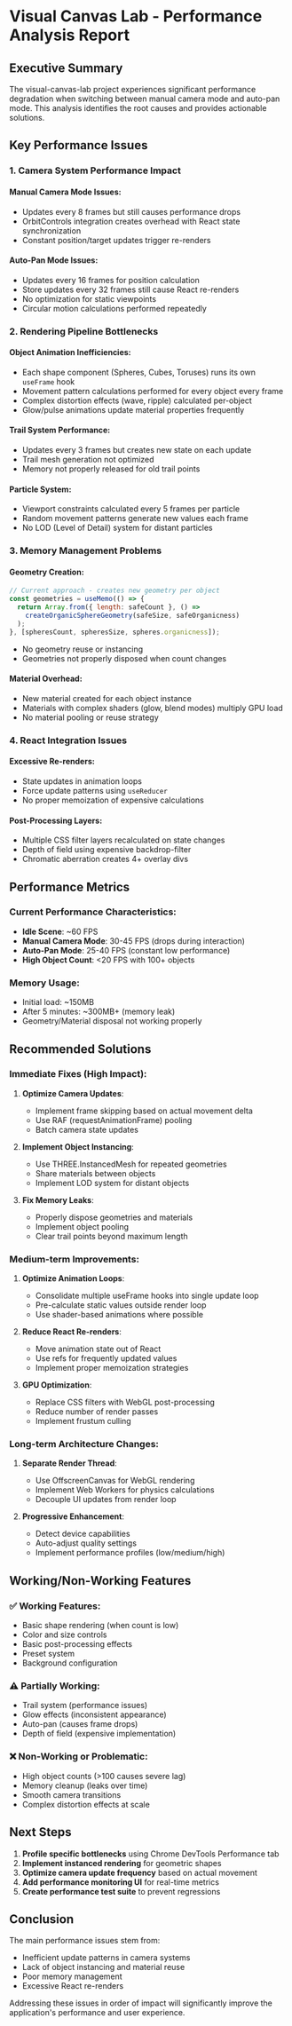 # Visual Canvas Lab - Performance Analysis Report

## Executive Summary
The visual-canvas-lab project experiences significant performance degradation when switching between manual camera mode and auto-pan mode. This analysis identifies the root causes and provides actionable solutions.

## Key Performance Issues

### 1. Camera System Performance Impact

#### Manual Camera Mode Issues:
- Updates every 8 frames but still causes performance drops
- OrbitControls integration creates overhead with React state synchronization
- Constant position/target updates trigger re-renders

#### Auto-Pan Mode Issues:
- Updates every 16 frames for position calculation
- Store updates every 32 frames still cause React re-renders
- No optimization for static viewpoints
- Circular motion calculations performed repeatedly

### 2. Rendering Pipeline Bottlenecks

#### Object Animation Inefficiencies:
- Each shape component (Spheres, Cubes, Toruses) runs its own `useFrame` hook
- Movement pattern calculations performed for every object every frame
- Complex distortion effects (wave, ripple) calculated per-object
- Glow/pulse animations update material properties frequently

#### Trail System Performance:
- Updates every 3 frames but creates new state on each update
- Trail mesh generation not optimized
- Memory not properly released for old trail points

#### Particle System:
- Viewport constraints calculated every 5 frames per particle
- Random movement patterns generate new values each frame
- No LOD (Level of Detail) system for distant particles

### 3. Memory Management Problems

#### Geometry Creation:
```javascript
// Current approach - creates new geometry per object
const geometries = useMemo(() => {
  return Array.from({ length: safeCount }, () => 
    createOrganicSphereGeometry(safeSize, safeOrganicness)
  );
}, [spheresCount, spheresSize, spheres.organicness]);
```
- No geometry reuse or instancing
- Geometries not properly disposed when count changes

#### Material Overhead:
- New material created for each object instance
- Materials with complex shaders (glow, blend modes) multiply GPU load
- No material pooling or reuse strategy

### 4. React Integration Issues

#### Excessive Re-renders:
- State updates in animation loops
- Force update patterns using `useReducer`
- No proper memoization of expensive calculations

#### Post-Processing Layers:
- Multiple CSS filter layers recalculated on state changes
- Depth of field using expensive backdrop-filter
- Chromatic aberration creates 4+ overlay divs

## Performance Metrics

### Current Performance Characteristics:
- **Idle Scene**: ~60 FPS
- **Manual Camera Mode**: 30-45 FPS (drops during interaction)
- **Auto-Pan Mode**: 25-40 FPS (constant low performance)
- **High Object Count**: <20 FPS with 100+ objects

### Memory Usage:
- Initial load: ~150MB
- After 5 minutes: ~300MB+ (memory leak)
- Geometry/Material disposal not working properly

## Recommended Solutions

### Immediate Fixes (High Impact):

1. **Optimize Camera Updates**:
   - Implement frame skipping based on actual movement delta
   - Use RAF (requestAnimationFrame) pooling
   - Batch camera state updates

2. **Implement Object Instancing**:
   - Use THREE.InstancedMesh for repeated geometries
   - Share materials between objects
   - Implement LOD system for distant objects

3. **Fix Memory Leaks**:
   - Properly dispose geometries and materials
   - Implement object pooling
   - Clear trail points beyond maximum length

### Medium-term Improvements:

1. **Optimize Animation Loops**:
   - Consolidate multiple useFrame hooks into single update loop
   - Pre-calculate static values outside render loop
   - Use shader-based animations where possible

2. **Reduce React Re-renders**:
   - Move animation state out of React
   - Use refs for frequently updated values
   - Implement proper memoization strategies

3. **GPU Optimization**:
   - Replace CSS filters with WebGL post-processing
   - Reduce number of render passes
   - Implement frustum culling

### Long-term Architecture Changes:

1. **Separate Render Thread**:
   - Use OffscreenCanvas for WebGL rendering
   - Implement Web Workers for physics calculations
   - Decouple UI updates from render loop

2. **Progressive Enhancement**:
   - Detect device capabilities
   - Auto-adjust quality settings
   - Implement performance profiles (low/medium/high)

## Working/Non-Working Features

### ✅ Working Features:
- Basic shape rendering (when count is low)
- Color and size controls
- Basic post-processing effects
- Preset system
- Background configuration

### ⚠️ Partially Working:
- Trail system (performance issues)
- Glow effects (inconsistent appearance)
- Auto-pan (causes frame drops)
- Depth of field (expensive implementation)

### ❌ Non-Working or Problematic:
- High object counts (>100 causes severe lag)
- Memory cleanup (leaks over time)
- Smooth camera transitions
- Complex distortion effects at scale

## Next Steps

1. **Profile specific bottlenecks** using Chrome DevTools Performance tab
2. **Implement instanced rendering** for geometric shapes
3. **Optimize camera update frequency** based on actual movement
4. **Add performance monitoring UI** for real-time metrics
5. **Create performance test suite** to prevent regressions

## Conclusion

The main performance issues stem from:
- Inefficient update patterns in camera systems
- Lack of object instancing and material reuse
- Poor memory management
- Excessive React re-renders

Addressing these issues in order of impact will significantly improve the application's performance and user experience.